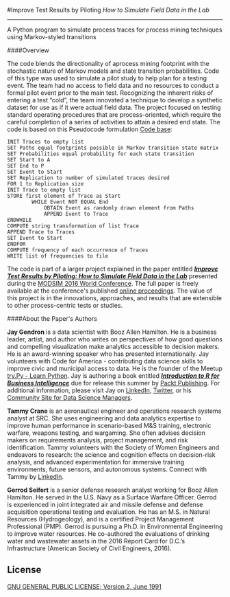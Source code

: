 #Improve Test Results by Piloting
*How to Simulate Field Data in the Lab*

-------

A Python program to simulate process traces for process mining techniques using Markov-styled transitions

####Overview

The code blends the directionality of aprocess mining footprint with the stochastic nature of Markov models and state transition probabilities. Code of this type was used to simulate a pilot study to help plan for a testing event. The team had no access to field data and no resources to conduct a formal pilot event prior to the main test. Recognizing the inherent risks of entering a test “cold”, the team innovated a technique to develop a synthetic dataset for use as if it were actual field data. The project focused on testing standard operating procedures that are process-oriented, which require the careful completion of a series of activities to attain a desired end state. The code is based on this Pseudocode formulation [Code base](process_sim.py):

```
INIT Traces to empty list
SET Paths equal footprints possible in Markov transition state matrix
SET Probabilities equal probability for each state transition
SET Start to A
SET End to P
SET Event to Start
SET Replication to number of simulated traces desired
FOR 1 to Replication size
INIT Trace to empty list
STORE first element of Trace as Start
		WHILE Event NOT EQUAL End
			OBTAIN Event as randomly drawn element from Paths
			APPEND Event to Trace
ENDWHILE
COMPUTE string transformation of list Trace
APPEND Trace to Traces
SET Event to Start
ENDFOR
COMPUTE frequency of each occurrence of Traces
WRITE list of frequencies to file
```

The code is part of a larger project explained in the paper entitled [_**Improve Test Results by Piloting: How to Simulate Field Data in the Lab**_](http://www.modsimworld.org/papers/2016/How_to_Simulate_Field_Data_in_the_Lab.pdf) presented during the [MODSIM 2016 World Conference](http://www.modsimworld.org/). The full paper is freely available at the conference's published [online proceedings](http://www.modsimworld.org/papers/2016/How_to_Simulate_Field_Data_in_the_Lab.pdf). The value of this project is in the innovations, approaches, and results that are extensible to other process-centric tests or studies.

####About the Paper's Authors

__Jay Gendron__ is a data scientist with Booz Allen Hamilton. He is a business leader, artist, and author who writes on
perspectives of how good questions and compelling visualization make analytics accessible to decision makers. He
is an award-winning speaker who has presented internationally. Jay volunteers with Code for America - contributing
data science skills to improve civic and municipal access to data. He is the founder of the Meetup [try.Py - Learn
Python](http://www.meetup.com/tryPy-Learn-Python/). Jay is authoring a book entitled [_**Introduction to R for Business Intelligence**_](https://www.amazon.com/Introduction-Business-Intelligence-Jay-Gendron-ebook/dp/B01F7HCAWG) due for release this summer by [Packt Publishing](https://www.packtpub.com/books/info/authors/jay-gendron). For additional information, please visit Jay on  [LinkedIn](https://www.linkedin.com/in/jaygendron), [Twitter](https://twitter.com/jaygendron), or his [Community Site for Data Science Managers](http://www.datasciencemanagement.com).

__Tammy Crane__ is an aeronautical engineer and operations research systems analyst at SRC. She uses engineering
and data analytics expertise to improve human performance in scenario-based M&S training, electronic warfare, weapons
testing, and wargaming. She often advises decision makers on requirements analysis, project management, and risk
identification. Tammy volunteers with the Society of Women Engineers and endeavors to research: the science and
cognition effects on decision-risk analysis, and advanced experimentation for immersive training environments,
future sensors, and autonomous systems. Connect with Tammy by [LinkedIn](https://www.linkedin.com/in/tammycrane).

__Gerrod Seifert__ is a senior defense research analyst working for Booz Allen Hamilton. He served in the U.S. Navy
as a Surface Warfare Officer. Gerrod is experienced in joint integrated air and missile defense and defense
acquisition operational testing and evaluation. He has an M.S. in Natural Resources (Hydrogeology), and is a
certified Project Management Professional (PMP). Gerrod is pursuing a Ph.D. in Environmental Engineering to
improve water resources. He co-authored the evaluations of drinking water and wastewater assets in the 2016 Report
Card for D.C.’s Infrastructure (American Society of Civil Engineers, 2016).

License
-------
[GNU GENERAL PUBLIC LICENSE; Version 2, June 1991](https://github.com/jgendron/ProbabilityProcessFootprint/blob/master/LICENSE)

